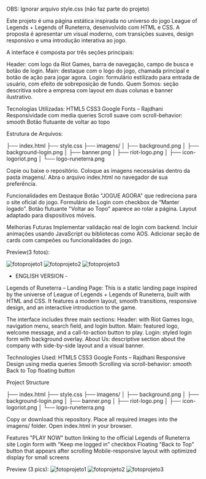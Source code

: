 OBS: Ignorar arquivo style.css (não faz parte do projeto)

Este projeto é uma página estática inspirada no universo do jogo League of Legends + Legends of Runeterra, desenvolvido com HTML e CSS. A proposta é apresentar um visual moderno, com transições suaves, design responsivo e uma introdução interativa ao jogo.


A interface é composta por três seções principais:

Header: com logo da Riot Games, barra de navegação, campo de busca e botão de login.
Main: destaque com o logo do jogo, chamada principal e botão de ação para jogar agora.
Login: formulário estilizado para entrada de usuário, com efeito de sobreposição de fundo.
Quem Somos: seção descritiva sobre a empresa com layout em duas colunas e banner ilustrativo.

Tecnologias Utilizadas:
HTML5
CSS3
Google Fonts – Rajdhani
Responsividade com media queries
Scroll suave com scroll-behavior: smooth
Botão flutuante de voltar ao topo

Estrutura de Arquivos:

├── index.html
├── style.css
├── imagens/
│   ├── background.png
│   ├── background-login.png
│   ├── banner.png
│   ├── riot-logo.png
│   ├── icon-logoriot.png
│   └── logo-runeterra.png


Copie ou baixe o repositório.
Coloque as imagens necessárias dentro da pasta imagens/.
Abra o arquivo index.html no navegador de sua preferência.

Funcionalidades em Destaque
Botão "JOGUE AGORA" que redireciona para o site oficial do jogo.
Formulário de Login com checkbox de “Manter logado”.
Botão flutuante "Voltar ao Topo" aparece ao rolar a página.
Layout adaptado para dispositivos móveis.

Melhorias Futuras
Implementar validação real de login com backend.
Incluir animações usando JavaScript ou bibliotecas como AOS.
Adicionar seção de cards com campeões ou funcionalidades do jogo.

Preview(3 fotos):

![fotoprojeto1](https://github.com/user-attachments/assets/1a329014-66b4-4a61-bc9c-8fa91f92b420)
![fotoprojeto2](https://github.com/user-attachments/assets/750b282c-94e7-45b4-bc11-c0762b42caa8)
![fotoprojeto3](https://github.com/user-attachments/assets/a2bc5fe1-1d98-43e5-94f6-62289f5c8f50)



- ENGLISH VERSION -

Legends of Runeterra – Landing Page:
This is a static landing page inspired by the universe of League of Legends + Legends of Runeterra, built with HTML and CSS. It features a modern layout, smooth transitions, responsive design, and an interactive introduction to the game.


The interface includes three main sections:
Header: with Riot Games logo, navigation menu, search field, and login button.
Main: featured logo, welcome message, and a call-to-action button to play.
Login: styled login form with background overlay.
About Us: descriptive section about the company with side-by-side layout and a visual banner.

Technologies Used:
HTML5
CSS3
Google Fonts – Rajdhani
Responsive Design using media queries
Smooth Scrolling via scroll-behavior: smooth
Back to Top floating button

Project Structure

├── index.html
├── style.css
├── imagens/
│   ├── background.png
│   ├── background-login.png
│   ├── banner.png
│   ├── riot-logo.png
│   ├── icon-logoriot.png
│   └── logo-runeterra.png

Copy or download this repository.
Place all required images into the imagens/ folder.
Open index.html in your browser.

Features
"PLAY NOW" button linking to the official Legends of Runeterra site
Login form with “Keep me logged in” checkbox
Floating "Back to Top" button that appears after scrolling
Mobile-responsive layout with optimized display for small screens

Preview (3 pics):
![fotoprojeto1](https://github.com/user-attachments/assets/1a329014-66b4-4a61-bc9c-8fa91f92b420)
![fotoprojeto2](https://github.com/user-attachments/assets/750b282c-94e7-45b4-bc11-c0762b42caa8)
![fotoprojeto3](https://github.com/user-attachments/assets/a2bc5fe1-1d98-43e5-94f6-62289f5c8f50)




